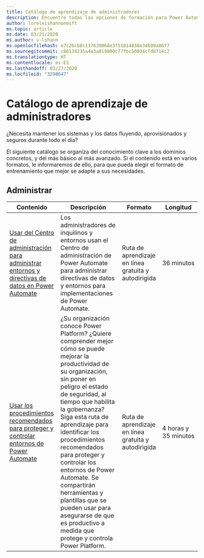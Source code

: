 ```yaml
---
title: Catálogo de aprendizaje de administradores
description: Encuentre todas las opciones de formación para Power Automate
author: loreleishannonmsft
ms.topic: article
ms.date: 03/21/2020
ms.author: v-lshann
ms.openlocfilehash: e7c2bcb8c117639068e3f51014838e34b99a86f7
ms.sourcegitcommit: c86134235a4e3a819800c77fbc50034cfd8714c2
ms.translationtype: HT
ms.contentlocale: es-ES
ms.lasthandoff: 03/27/2020
ms.locfileid: "3298647"
---
```

# <a name="administrators-learning-catalog"></a>Catálogo de aprendizaje de administradores

¿Necesita mantener los sistemas y los datos fluyendo, aprovisionados y seguros durante todo el día?

El siguiente catálogo se organiza del conocimiento clave a los dominios concretos, y del más básico al más avanzado. Si el contenido está en varios formatos, le informaremos de ello, para que pueda elegir el formato de entrenamiento que mejor se adapte a sus necesidades.

## <a name="administer"></a>Administrar 
| Contenido  | Descripción  | Formato | Longitud   |
|-----------------------------------------------------------------------------------------------------------------------------------------------|------------------------------------------------------------------------------------------------------------------------------------------------------------------------------------------------------------------------------------------------------------------------------------------------------------------------------------------------------------------------------------------------------------------------------------------------------------|---------------------------------------|--------------------|
| [Usar del Centro de administración para administrar entornos y directivas de datos en Power Automate](https://docs.microsoft.com/learn/modules/administer-flows/) | Los administradores de inquilinos y entornos usan el Centro de administración de Power Automate para administrar directivas de datos y entornos para implementaciones de Power Automate. | Ruta de aprendizaje en línea gratuita y autodirigida | 36 minutos         |
| [Usar los procedimientos recomendados para proteger y controlar entornos de Power Automate](https://docs.microsoft.com/learn/paths/best-practices-environments/)    | ¿Su organización conoce Power Platform? ¿Quiere comprender mejor cómo se puede mejorar la productividad de su organización, sin poner en peligro el estado de seguridad, al tiempo que habilita la gobernanza? Siga esta ruta de aprendizaje para identificar los procedimientos recomendados para proteger y controlar los entornos de Power Automate. Se compartirán herramientas y plantillas que se pueden usar para asegurarse de que es productivo a medida que protege y controla Power Platform. | Ruta de aprendizaje en línea gratuita y autodirigida | 4 horas y 35 minutos |

